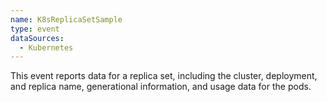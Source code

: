 ```yaml
---
name: K8sReplicaSetSample
type: event
dataSources:
  - Kubernetes
---
```


This event reports data for a replica set, including the cluster, deployment, and replica name, generational information, and usage data for the pods.